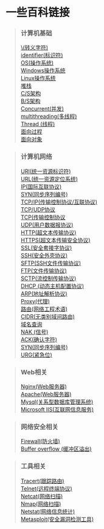 # 一些百科链接

> ### 计算机基础
> <a href="https://baike.baidu.com/item/%E8%BD%AC%E4%B9%89%E5%AD%97%E7%AC%A6/86397">\\(转义字符)</a><br>
> <a href="https://baike.baidu.com/item/%E6%A0%87%E8%AF%86%E7%AC%A6/7105638">identifier(标识符)</a><br>
> <a href="https://baike.baidu.com/item/%E6%93%8D%E4%BD%9C%E7%B3%BB%E7%BB%9F/192">OS(操作系统)</a><br>
> <a href="https://baike.baidu.com/item/Windows%E6%93%8D%E4%BD%9C%E7%B3%BB%E7%BB%9F">Windows操作系统</a><br>
> <a href="https://baike.baidu.com/item/linux">Linux操作系统</a><br>
> <a href="https://baike.baidu.com/item/%E5%A0%86%E6%A0%88">堆栈</a><br>
> <a href="https://baike.baidu.com/item/%E6%9C%8D%E5%8A%A1%E5%99%A8-%E5%AE%A2%E6%88%B7%E6%9C%BA">C/S架构</a><br>
> <a href="https://baike.baidu.com/item/BS%E6%9E%B6%E6%9E%84">B/S架构</a><br>
> <a href="https://baike.baidu.com/item/%E5%B9%B6%E5%8F%91/11024806">Concurrent(并发)</a><br>
> <a href="https://baike.baidu.com/item/%E5%A4%9A%E7%BA%BF%E7%A8%8B/1190404">multithreading(多线程)</a><br>
> <a href="https://baike.baidu.com/item/%E7%BA%BF%E7%A8%8B/103101">Thread (线程)</a><br>
> <a href="https://baike.baidu.com/item/%E9%9D%A2%E5%90%91%E8%BF%87%E7%A8%8B">面向过程</a><br>
> <a href="https://baike.baidu.com/item/%E9%9D%A2%E5%90%91%E5%AF%B9%E8%B1%A1">面向对象</a><br>

> ### 计算机网络
> <a href="https://baike.baidu.com/item/URI/2901761">URI(统一资源标识符)</a><br>
> <a href="https://baike.baidu.com/item/%E7%BB%9F%E4%B8%80%E8%B5%84%E6%BA%90%E5%AE%9A%E4%BD%8D%E7%B3%BB%E7%BB%9F">URL(统一资源定位系统)</a><br>
> <a href="https://baike.baidu.com/item/IP/224599">IP(国际互联协议)</a><br>
> <a href="https://baike.baidu.com/item/SYN/8880122">SYN(同步序列编号)</a><br>
> <a href="https://baike.baidu.com/item/TCP%2FIP%E5%8D%8F%E8%AE%AE">TCP/IP(传输控制协议/互联协议)</a><br>
> <a href="https://baike.baidu.com/item/TCP%2FUDP%E5%8D%8F%E8%AE%AE">TCP/UDP协议</a><br>
> <a href="https://baike.baidu.com/item/TCP/33012">TCP(传输控制协议</a><br>
> <a href="https://baike.baidu.com/item/UDP/571511">UDP(用户数据报协议)</a><br>
> <a href="https://baike.baidu.com/item/http">HTTP(超文本传输协议)</a><br>
> <a href="https://baike.baidu.com/item/https">HTTPS(超文本传输安全协议)</a><br>
> <a href="https://baike.baidu.com/item/ssl">SSL(安全套接字协议)</a><br>
> <a href="https://baike.baidu.com/item/ssh">SSH(安全外壳协议)</a><br>
> <a href="https://baike.baidu.com/item/SSH%E6%96%87%E4%BB%B6%E4%BC%A0%E8%BE%93%E5%8D%8F%E8%AE%AE">SFTP(SSH文件传输协议)</a><br>
> <a href="https://baike.baidu.com/item/ftp/13839">FTP(文件传输协议)</a><br>
> <a href="https://baike.baidu.com/item/%E6%B5%81%E6%8E%A7%E5%88%B6%E4%BC%A0%E8%BE%93%E5%8D%8F%E8%AE%AE/10195073">SCTP(流控制传输协议)</a><br>
> <a href="https://baike.baidu.com/item/DHCP">DHCP (动态主机配置协议)</a><br>
> <a href="https://baike.baidu.com/item/ARP/609343">ARP(地址解析协议)</a><br>
> <a href="https://baike.baidu.com/item/Proxy">Proxy(代理)</a><br>
> <a href="https://baike.baidu.com/item/%E8%B7%AF%E7%94%B1/363497">路由(网络工程术语)</a><br>
> <a href="https://baike.baidu.com/item/%E6%97%A0%E7%B1%BB%E5%88%AB%E5%9F%9F%E9%97%B4%E8%B7%AF%E7%94%B1">CIDR(无类别域间路由)</a><br>
> <a href="https://baike.baidu.com/item/%E5%9F%9F%E5%90%8D%E6%9F%A5%E8%AF%A2">域名查询</a><br>
> <a href="https://baike.baidu.com/item/NAK/10119429">NAK (信号)</a><br>
> <a href="https://baike.baidu.com/item/ACK/3692629">ACK(确认字符)</a><br>
> <a href="https://baike.baidu.com/item/SYN">SYN(同步序列编号)</a><br>
> <a href="https://baike.baidu.com/item/URG">URG(紧急位)</a><br>

> ### Web相关
> <a href="https://baike.baidu.com/item/nginx/3817705">Nginx(Web服务器)</a><br>
> <a href="https://baike.baidu.com/item/apache/6265">Apache(Web服务器)</a><br>
> <a href="https://baike.baidu.com/item/mySQL/471251">Mysql(关系型数据库管理系统)</a><br>
> <a href="https://zh.wikipedia.org/wiki/%E7%B6%B2%E9%9A%9B%E7%B6%B2%E8%B7%AF%E8%B3%87%E8%A8%8A%E6%9C%8D%E5%8B%99">Microsoft IIS(互联网信息服务)</a>

> ### 网络安全相关
> <a href="https://baike.baidu.com/item/%E9%98%B2%E7%81%AB%E5%A2%99/52767">Firewall(防火墙)</a><br>
> <a href="https://baike.baidu.com/item/%E7%BC%93%E5%86%B2%E5%8C%BA%E6%BA%A2%E5%87%BA">Buffer overflow (缓冲区溢出)</a><br>

> ### 工具相关
> <a href="https://baike.baidu.com/item/%E8%B7%9F%E8%B8%AA%E8%B7%AF%E7%94%B1">Tracert(跟踪路由)</a><br>
> <a href="https://baike.baidu.com/item/Telnet">Telnet(远程终端协议)</a><br>
> <a href="https://baike.baidu.com/item/Netcat">Netcat(网络扫描)</a><br>
> <a href="https://baike.baidu.com/item/nmap">Nmap(网络扫描)</a><br>
> <a href="https://baike.baidu.com/item/Netstat">Netstat(网络信息统计)</a><br>
> <a href="https://baike.baidu.com/item/Metasploit">Metasploit(安全漏洞检测工具)</a><br>
